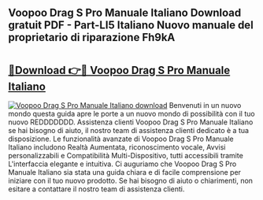 ## Voopoo Drag S Pro Manuale Italiano Download gratuit PDF - Part-LI5 Italiano Nuovo manuale del proprietario di riparazione Fh9kA

# <h2><a href="http://dfgfqp.blite.top/?on=Voopoo+Drag+S+Pro+Manuale+Italiano">🔗Download 👉🔴 Voopoo Drag S Pro Manuale Italiano</a></h2>

[![Voopoo Drag S Pro Manuale Italiano download](https://i.imgur.com/lujVjoI.png)](http://dfgfqp.blite.top/?on=Voopoo+Drag+S+Pro+Manuale+Italiano)
Benvenuti in un nuovo mondo questa guida apre le porte a un nuovo mondo di possibilità con il tuo nuovo REDDDDDDD. Assistenza clienti Voopoo Drag S Pro Manuale Italiano se hai bisogno di aiuto, il nostro team di assistenza clienti dedicato è a tua disposizione. Le funzionalità avanzate di Voopoo Drag S Pro Manuale Italiano includono Realtà Aumentata, riconoscimento vocale, Avvisi personalizzabili e Compatibilità Multi-Dispositivo, tutti accessibili tramite L'interfaccia elegante e intuitiva. Ci auguriamo che Voopoo Drag S Pro Manuale Italiano sia stata una guida chiara e di facile comprensione per iniziare con il tuo nuovo prodotto. Se hai bisogno di aiuto o chiarimenti, non esitare a contattare il nostro team di assistenza clienti.
